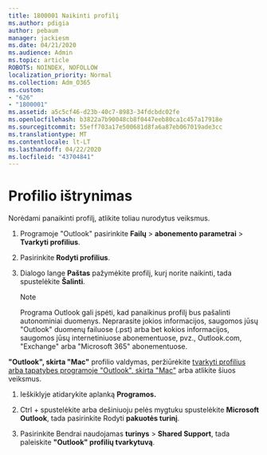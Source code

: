 ```yaml
---
title: 1800001 Naikinti profilį
ms.author: pdigia
author: pebaum
manager: jackiesm
ms.date: 04/21/2020
ms.audience: Admin
ms.topic: article
ROBOTS: NOINDEX, NOFOLLOW
localization_priority: Normal
ms.collection: Adm_O365
ms.custom:
- "626"
- "1800001"
ms.assetid: a5c5cf46-d23b-40c7-8983-34fdcbdc02fe
ms.openlocfilehash: b3822a7b90048cb8f0447eeb80ca1c457a17918e
ms.sourcegitcommit: 55eff703a17e500681d8fa6a87eb067019ade3cc
ms.translationtype: MT
ms.contentlocale: lt-LT
ms.lasthandoff: 04/22/2020
ms.locfileid: "43704841"
---
```

# <a name="delete-a-profile"></a>Profilio ištrynimas

Norėdami panaikinti profilį, atlikite toliau nurodytus veiksmus.
  
1. Programoje "Outlook" pasirinkite **Failų** \> **abonemento parametrai** \> **Tvarkyti profilius**.

2. Pasirinkite **Rodyti profilius**.

3. Dialogo lange **Paštas** pažymėkite profilį, kurį norite naikinti, tada spustelėkite **Šalinti**.

    > [!NOTE]
    > Programa Outlook gali įspėti, kad panaikinus profilį bus pašalinti autonominiai duomenys. Neprarasite jokios informacijos, saugomos jūsų "Outlook" duomenų failuose (.pst) arba bet kokios informacijos, saugomos jūsų internetiniuose abonementuose, pvz., Outlook.com, "Exchange" arba "Microsoft 365" abonementuose.
  
**"Outlook", skirta "Mac"** profilio valdymas, peržiūrėkite [tvarkyti profilius arba tapatybes programoje "Outlook", skirta "Mac"](https://support.office.com/article/fed2a955-74df-4a24-bef6-78a426958c4c.aspx) arba atlikite šiuos veiksmus.
  
1. Ieškiklyje atidarykite aplanką **Programos.**

2. Ctrl + spustelėkite arba dešiniuoju pelės mygtuku spustelėkite **Microsoft Outlook**, tada pasirinkite Rodyti **pakuotės turinį**.

3. Pasirinkite Bendrai naudojamas **turinys** \> **Shared Support**, tada paleiskite **"Outlook" profilių tvarkytuvą**.
